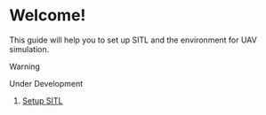 # Welcome!

This guide will help you to set up SITL and the environment for UAV simulation.

> [!WARNING]
> Under Development

1. [Setup SITL](https://github.com/PrathamMehta08/SITL/blob/main/Simulation/SITL/Setup%20SITL.md)

